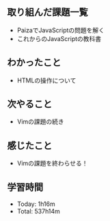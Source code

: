 ## 取り組んだ課題一覧
- PaizaでJavaScriptの問題を解く
- これからのJavaScriptの教科書
## わかったこと
- HTMLの操作について
## 次やること
- Vimの課題の続き
## 感じたこと
- Vimの課題を終わらせる！
## 学習時間
- Today: 1h16m
- Total: 537h14m
